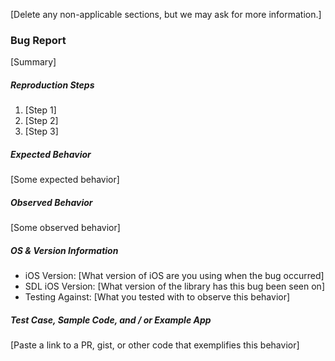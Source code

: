 [Delete any non-applicable sections, but we may ask for more information.]

### Bug Report
[Summary]

##### Reproduction Steps
1. [Step 1]
1. [Step 2]
1. [Step 3]

##### Expected Behavior
[Some expected behavior]

##### Observed Behavior
[Some observed behavior]

##### OS & Version Information
* iOS Version: [What version of iOS are you using when the bug occurred]
* SDL iOS Version: [What version of the library has this bug been seen on]
* Testing Against: [What you tested with to observe this behavior]

##### Test Case, Sample Code, and / or Example App
[Paste a link to a PR, gist, or other code that exemplifies this behavior]
